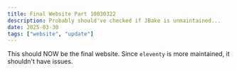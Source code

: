 ```yaml
---
title: Final Website Part 10030322 
description: Probably should've checked if JBake is unmaintained...
date: 2025-03-30
tags: ["website", "update"]
---
```



This should NOW be the final website. Since `eleventy` is more maintained, it shouldn't have issues.
